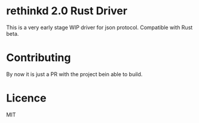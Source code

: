# rethinkd 2.0 Rust Driver

This is a very early stage WIP driver for json protocol. Compatible with Rust beta.

# Contributing
By now it is just a PR with the project bein able to build.


# Licence
MIT
